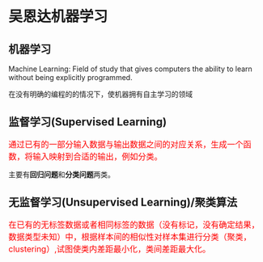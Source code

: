 # 吴恩达机器学习

## 机器学习

Machine Learning: Field of study that gives computers the ability to learn without being explicitly programmed.

在没有明确的编程的的情况下，使机器拥有自主学习的领域



## 监督学习(Supervised Learning)

<font size=3 color="red">通过已有的一部分输入数据与输出数据之间的对应关系，生成一个函数，将输入映射到合适的输出，例如分类。</font>

主要有**回归问题**和**分类问题**两类。

## 无监督学习(Unsupervised Learning)/聚类算法

<font size =3 color ="red">在已有的无标签数据或者相同标签的数据（没有标记，没有确定结果，数据类型未知）中，根据样本间的相似性对样本集进行分类（聚类，clustering）,试图使类内差距最小化，类间差距最大化。</font>

